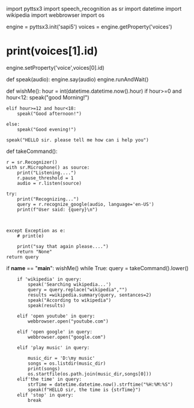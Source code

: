  import pyttsx3
import speech_recognition as sr
import datetime
import wikipedia
import webbrowser
import os


engine = pyttsx3.init('sapi5')
voices = engine.getProperty('voices')
# print(voices[1].id)
engine.setProperty('voice',voices[0].id)

def speak(audio):
    engine.say(audio)
    engine.runAndWait()

def wishMe():
    hour = int(datetime.datetime.now().hour)
    if hour>=0 and hour<12:
        speak("good Morning!")
    
    elif hour>=12 and hour<18:
        speak("Good afternoon!")

    else:
        speak("Good evening!")

    speak("HELLO sir. please tell me how can i help you")

def takeCommand():

    r = sr.Recognizer()
    with sr.Microphone() as source:
        print("Listening....")
        r.pause_threshold = 1
        audio = r.listen(source)

    try:
        print("Recognizing...")
        query = r.recognize_google(audio, language='en-US')
        print(f"User said: {query}\n")
        
    

    except Exception as e:
        # print(e)

        print("say that again please....")
        return "None"
    return query

if __name__ == "__main__":
    wishMe()
    while True:
        query = takeCommand().lower()

        if 'wikipedia' in query:
            speak('Searching wikipedia...')
            query = query.replace("wikipedia","")
            results =wikipedia.summary(query, sentances=2)
            speak("According to wikipedia")
            speak(results)

        elif 'open youtube' in query:
            webbrowser.open("youtube.com")

        elif 'open google' in query:
            webbrowser.open("google.com")

        elif 'play music' in query:
            
            music_dir = 'D:\my music'
            songs = os.listdir(music_dir)
            print(songs)
            os.startfile(os.path.join(music_dir,songs[0]))
        elif'the time' in query:
            strTime = datetime.datetime.now().strftime("%H:%M:%S")
            speak(f"HELLO sir, the time is {strTime}")
        elif 'stop' in query:
            break
          
        
  
        


    

